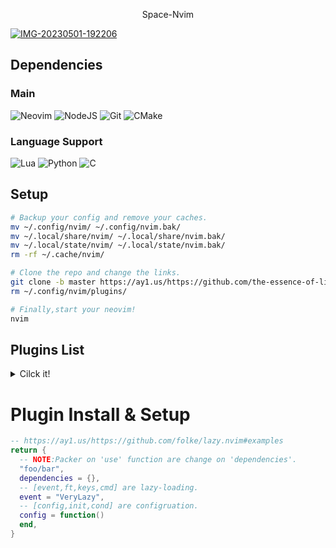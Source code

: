 <p align="center">Space-Nvim</p>
<a href='https://postimg.cc/QKgRcR6R' target='_blank'><img src='https://i.postimg.cc/QKgRcR6R/IMG-20230501-192206.jpg' border='0' alt='IMG-20230501-192206'/></a>

## Dependencies
### Main
![Neovim](https://img.shields.io/badge/NeoVim-%2357A143.svg?&style=for-the-badge&logo=neovim&logoColor=white)
![NodeJS](https://img.shields.io/badge/node.js-6DA55F?style=for-the-badge&logo=node.js&logoColor=white)
![Git](https://img.shields.io/badge/git-%23F05033.svg?style=for-the-badge&logo=git&logoColor=white)
![CMake](https://img.shields.io/badge/CMake-%23008FBA.svg?style=for-the-badge&logo=cmake&logoColor=white)

### Language Support
![Lua](https://img.shields.io/badge/lua-%232C2D72.svg?style=for-the-badge&logo=lua&logoColor=white)
![Python](https://img.shields.io/badge/python-3670A0?style=for-the-badge&logo=python&logoColor=ffdd54)
![C](https://img.shields.io/badge/c-%2300599C.svg?style=for-the-badge&logo=c&logoColor=white)


## Setup
```sh
# Backup your config and remove your caches.
mv ~/.config/nvim/ ~/.config/nvim.bak/
mv ~/.local/share/nvim/ ~/.local/share/nvim.bak/
mv ~/.local/state/nvim/ ~/.local/state/nvim.bak/
rm -rf ~/.cache/nvim/

# Clone the repo and change the links.
git clone -b master https://ay1.us/https://github.com/the-essence-of-life/space-nvim/ ~/.config/nvim/
rm ~/.config/nvim/plugins/

# Finally,start your neovim!
nvim
```

## Plugins List
<details>
<summary>Cilck it!</summary>

* Comment.nvim
* alpha-nvim
* autoclose.nvim
* barbar.nvim
* ccc.nvim
* cmp-buffer
* cmp-cmdline
* cmp-nvim-lsp
* cmp-path
* cmp-vsnip
* dressing.nvim
* everforest-nvim
* gitsigns.nvim
* heirline.nvim
* hop.nvim
* icon-picker.nvim
* indent-blankline.nvim
* lazy.nvim
* lspkind.nvim
* lspsaga.nvim
* markdown-preview.nvim
* mason-lspconfig.nvim
* mason-null-ls.nvim
* mason-nvim-dap.nvim
* mason.nvim
* neodev.nvim
* noice.nvim
* nui.nvim
* null-ls.nvim
* nvim-cmp
* nvim-dap
* nvim-dap-ui
* nvim-lspconfig
* nvim-markdown
* nvim-material-icon
* nvim-notify
* nvim-spectre
* nvim-tree.lua
* nvim-treesitter
* nvim-ts-autotag
* nvim-ts-rainbow2
* nvim-ufo
* nvim-web-devicons
* overseer.nvim
* persistence.nvim
* plenary.nvim
* promise-async
* rust-tools.nvim
* sqlite.lua
* telescope-command-palette.nvim
* telescope-file-browser.nvim
* telescope-frecency.nvim
* telescope-menu.nvim
* telescope.nvim
* todo-comments.nvim
* toggleterm.nvim
* tokyonight.nvim
* trouble.nvim
* vim-vsnip
</details>

# Plugin Install & Setup
```lua
-- https://ay1.us/https://github.com/folke/lazy.nvim#examples
return {
  -- NOTE:Packer on 'use' function are change on 'dependencies'.
  "foo/bar",
  dependencies = {},
  -- [event,ft,keys,cmd] are lazy-loading.
  event = "VeryLazy",
  -- [config,init,cond] are configruation.
  config = function()
  end,
}
```
